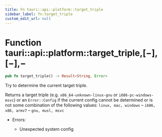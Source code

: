 ```yaml
---
title: Fn tauri::api::platform::target_triple
sidebar_label: fn.target_triple
custom_edit_url: null
---
```


# Function tauri::api::platform::target_triple,\[−],\[−],−

```rs
pub fn target_triple() -> Result<String, Error>
```

Try to determine the current target triple.

Returns a target triple (e.g. `x86_64-unknown-linux-gnu` or `i686-pc-windows-msvc`) or an `Error::Config` if the current config cannot be determined or is not some combination of the following values: `linux, mac, windows` – `i686, x86, armv7` – `gnu, musl, msvc`

-   Errors:

    -   Unexpected system config
